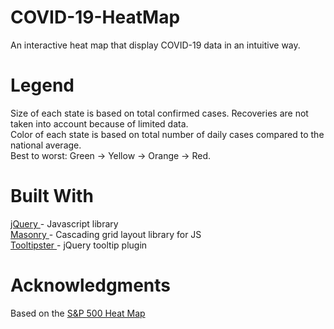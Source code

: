 # COVID-19-HeatMap
An interactive heat map that display COVID-19 data in an intuitive way.
# Legend
Size of each state is based on total confirmed cases. Recoveries are not taken into account because of limited data.<br />
Color of each state is based on total number of daily cases compared to the national average.<br />
Best to worst: Green -> Yellow -> Orange -> Red.
# Built With
<a href="https://jquery.com/">jQuery </a> - Javascript library <br />
<a href="https://masonry.desandro.com/">Masonry </a> - Cascading grid layout library for JS <br />
<a href="https://iamceege.github.io/tooltipster/">Tooltipster </a> - jQuery tooltip plugin
# Acknowledgments
Based on the <a href="https://finviz.com/map.ashx">S&P 500 Heat Map</a>
